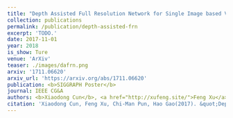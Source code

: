 ```yaml
---
title: "Depth Assisted Full Resolution Network for Single Image based View Synthesis"
collection: publications
permalink: /publication/depth-assisted-frn
excerpt: 'TODO.'
date: 2017-11-01
year: 2018
is_show: Ture
venue: 'ArXiv'
teaser: ./images/dafrn.png
arxiv: '1711.06620'
arxiv_url: 'https://arxiv.org/abs/1711.06620'
publication: <b>SIGGRAPH Poster</b>
journal: IEEE CG&A
authors: <b>Xiaodong Cun</b>, <a href="http://xufeng.site/">Feng Xu</a>, <a href="http://www.cis.umac.mo/~cmpun/">Chi-Man Pun</a>, <a href='https://scholar.google.com/citations?user=hMBA1REAAAAJ&hl=zh-CN'>Hao Gao</a>
citation: 'Xiaodong Cun, Feng Xu, Chi-Man Pun, Hao Gao(2017). &quot;Depth Assisted Full Resolution Network for Single Image based View Synthesis&quot; <i>, ArXiv</i>.'
---
```


<!-- This paper is about the number 3. The number 4 is left for future work. -->

<!-- [Download paper here](http://academicpages.github.io/files/paper3.pdf) -->

